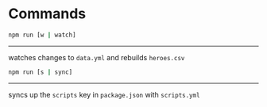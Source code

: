 Commands
========

```sh
npm run [w | watch]
```
-------------------
watches changes to `data.yml` and rebuilds `heroes.csv`

```sh
npm run [s | sync]
```
------------------
syncs up the `scripts` key in `package.json` with `scripts.yml`